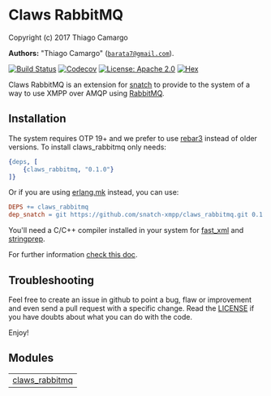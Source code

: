 

# Claws RabbitMQ #

Copyright (c) 2017 Thiago Camargo

__Authors:__ "Thiago Camargo" ([`barata7@gmail.com`](mailto:barata7@gmail.com)).

[![Build Status](https://img.shields.io/travis/snatch-xmpp/claws_rabbitmq/master.svg)](https://travis-ci.org/snatch-xmpp/claws_rabbitmq)
[![Codecov](https://img.shields.io/codecov/c/github/snatch-xmpp/claws_rabbitmq.svg)](https://codecov.io/gh/snatch-xmpp/claws_rabbitmq)
[![License: Apache 2.0](https://img.shields.io/github/license/snatch-xmpp/claws_rabbitmq.svg)](https://raw.githubusercontent.com/snatch-xmpp/claws_rabbitmq/master/LICENSE)
[![Hex](https://img.shields.io/hexpm/v/claws_rabbitmq.svg)](https://hex.pm/packages/claws_rabbitmq)

Claws RabbitMQ is an extension for [snatch](https://github.com/snatch-xmpp/snatch) to provide to the system of a way to use XMPP over AMQP using [RabbitMQ](https://www.rabbitmq.com/).

Installation
------------

The system requires OTP 19+ and we prefer to use [rebar3](http://www.rebar3.org) instead of older versions. To install claws_rabbitmq only needs:

```erlang
{deps, [
    {claws_rabbitmq, "0.1.0"}
]}
```

Or if you are using [erlang.mk](https://erlang.mk) instead, you can use:

```Makefile
DEPS += claws_rabbitmq
dep_snatch = git https://github.com/snatch-xmpp/claws_rabbitmq.git 0.1.0
```

You'll need a C/C++ compiler installed in your system for [fast_xml](https://github.com/processone/fast_xml) and [stringprep](https://github.com/processone/stringprep).

For further information [check this doc](doc/how-to/claws_rabbitmq.md).

Troubleshooting
---------------

Feel free to create an issue in github to point a bug, flaw or improvement and even send a pull request with a specific change. Read the [LICENSE](http://github.com/manuel-rubio/snatch/blob/master/doc/LICENSE) if you have doubts about what you can do with the code.

Enjoy!


## Modules ##


<table width="100%" border="0" summary="list of modules">
<tr><td><a href="http://github.com/manuel-rubio/snatch/blob/master/doc/claws_rabbitmq.md" class="module">claws_rabbitmq</a></td></tr></table>

